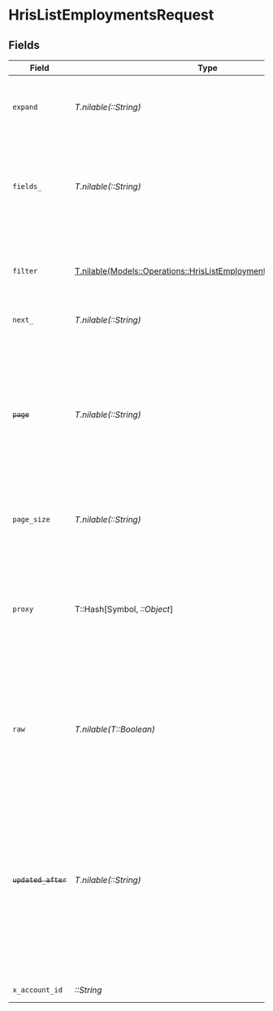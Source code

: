 # HrisListEmploymentsRequest


## Fields

| Field                                                                                                                                                                                                                                                                                                    | Type                                                                                                                                                                                                                                                                                                     | Required                                                                                                                                                                                                                                                                                                 | Description                                                                                                                                                                                                                                                                                              | Example                                                                                                                                                                                                                                                                                                  |
| -------------------------------------------------------------------------------------------------------------------------------------------------------------------------------------------------------------------------------------------------------------------------------------------------------- | -------------------------------------------------------------------------------------------------------------------------------------------------------------------------------------------------------------------------------------------------------------------------------------------------------- | -------------------------------------------------------------------------------------------------------------------------------------------------------------------------------------------------------------------------------------------------------------------------------------------------------- | -------------------------------------------------------------------------------------------------------------------------------------------------------------------------------------------------------------------------------------------------------------------------------------------------------- | -------------------------------------------------------------------------------------------------------------------------------------------------------------------------------------------------------------------------------------------------------------------------------------------------------- |
| `expand`                                                                                                                                                                                                                                                                                                 | *T.nilable(::String)*                                                                                                                                                                                                                                                                                    | :heavy_minus_sign:                                                                                                                                                                                                                                                                                       | The comma separated list of fields that will be expanded in the response                                                                                                                                                                                                                                 | groups                                                                                                                                                                                                                                                                                                   |
| `fields_`                                                                                                                                                                                                                                                                                                | *T.nilable(::String)*                                                                                                                                                                                                                                                                                    | :heavy_minus_sign:                                                                                                                                                                                                                                                                                       | The comma separated list of fields that will be returned in the response (if empty, all fields are returned)                                                                                                                                                                                             | id,remote_id,employee_id,remote_employee_id,job_title,pay_rate,pay_period,pay_frequency,pay_currency,effective_date,employment_type,employment_contract_type,work_time,created_at,updated_at,start_date,end_date,active,department,team,cost_center,cost_centers,division,job,type,contract_type,manager |
| `filter`                                                                                                                                                                                                                                                                                                 | [T.nilable(Models::Operations::HrisListEmploymentsQueryParamFilter)](../../models/operations/hrislistemploymentsqueryparamfilter.md)                                                                                                                                                                     | :heavy_minus_sign:                                                                                                                                                                                                                                                                                       | Filter parameters that allow greater customisation of the list response                                                                                                                                                                                                                                  |                                                                                                                                                                                                                                                                                                          |
| `next_`                                                                                                                                                                                                                                                                                                  | *T.nilable(::String)*                                                                                                                                                                                                                                                                                    | :heavy_minus_sign:                                                                                                                                                                                                                                                                                       | The unified cursor                                                                                                                                                                                                                                                                                       |                                                                                                                                                                                                                                                                                                          |
| ~~`page`~~                                                                                                                                                                                                                                                                                               | *T.nilable(::String)*                                                                                                                                                                                                                                                                                    | :heavy_minus_sign:                                                                                                                                                                                                                                                                                       | : warning: ** DEPRECATED **: This will be removed in a future release, please migrate away from it as soon as possible.<br/><br/>The page number of the results to fetch                                                                                                                                 |                                                                                                                                                                                                                                                                                                          |
| `page_size`                                                                                                                                                                                                                                                                                              | *T.nilable(::String)*                                                                                                                                                                                                                                                                                    | :heavy_minus_sign:                                                                                                                                                                                                                                                                                       | The number of results per page (default value is 25)                                                                                                                                                                                                                                                     |                                                                                                                                                                                                                                                                                                          |
| `proxy`                                                                                                                                                                                                                                                                                                  | T::Hash[Symbol, *::Object*]                                                                                                                                                                                                                                                                              | :heavy_minus_sign:                                                                                                                                                                                                                                                                                       | Query parameters that can be used to pass through parameters to the underlying provider request by surrounding them with 'proxy' key                                                                                                                                                                     |                                                                                                                                                                                                                                                                                                          |
| `raw`                                                                                                                                                                                                                                                                                                    | *T.nilable(T::Boolean)*                                                                                                                                                                                                                                                                                  | :heavy_minus_sign:                                                                                                                                                                                                                                                                                       | Indicates that the raw request result should be returned in addition to the mapped result (default value is false)                                                                                                                                                                                       |                                                                                                                                                                                                                                                                                                          |
| ~~`updated_after`~~                                                                                                                                                                                                                                                                                      | *T.nilable(::String)*                                                                                                                                                                                                                                                                                    | :heavy_minus_sign:                                                                                                                                                                                                                                                                                       | : warning: ** DEPRECATED **: This will be removed in a future release, please migrate away from it as soon as possible.<br/><br/>Use a string with a date to only select results updated after that given date                                                                                           | 2020-01-01T00:00:00.000Z                                                                                                                                                                                                                                                                                 |
| `x_account_id`                                                                                                                                                                                                                                                                                           | *::String*                                                                                                                                                                                                                                                                                               | :heavy_check_mark:                                                                                                                                                                                                                                                                                       | The account identifier                                                                                                                                                                                                                                                                                   |                                                                                                                                                                                                                                                                                                          |